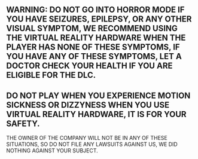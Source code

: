 WARNING: DO NOT GO INTO HORROR MODE IF YOU HAVE SEIZURES, EPILEPSY, OR ANY OTHER VISUAL SYMPTOM, WE RECOMMEND USING THE VIRTUAL REALITY HARDWARE WHEN THE PLAYER HAS NONE OF THESE SYMPTOMS, IF YOU HAVE ANY OF THESE SYMPTOMS, LET A DOCTOR CHECK YOUR HEALTH IF YOU ARE ELIGIBLE FOR THE DLC.
-----------------------------------------------------------------------------------------------------------------------------------------------------------------------------------------------------------------------------------------------------------------------------------------------
DO NOT PLAY WHEN YOU EXPERIENCE MOTION SICKNESS OR DIZZYNESS WHEN YOU USE VIRTUAL REALITY HARDWARE, IT IS FOR YOUR SAFETY.
---------------------------------------------------------------------------------------------------------------------------
THE OWNER OF THE COMPANY WILL NOT BE IN ANY OF THESE SITUATIONS, SO DO NOT FILE ANY LAWSUITS AGAINST US, WE DID NOTHING AGAINST YOUR SUBJECT.
